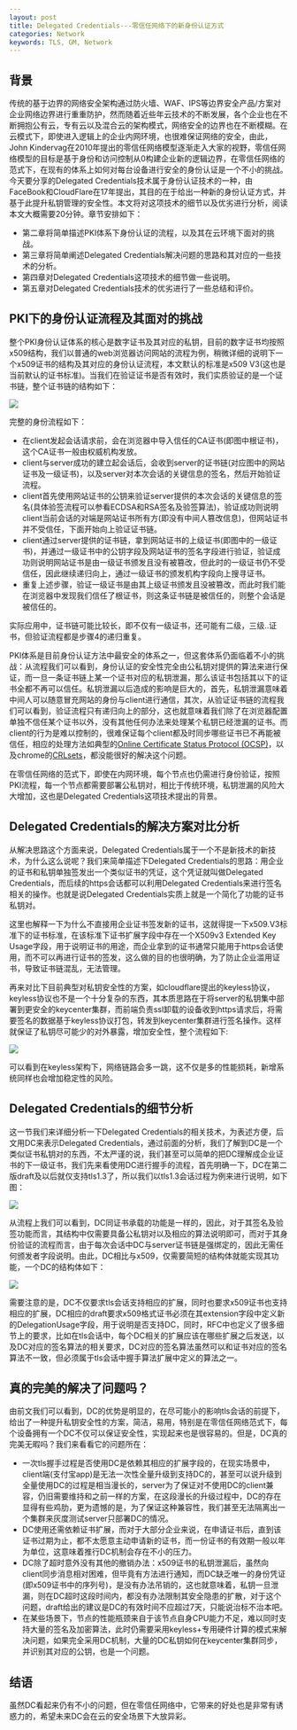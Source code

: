 ```yaml
---
layout: post
title: Delegated Credentials---零信任网络下的新身份认证方式
categories: Network
keywords: TLS, GM, Network
---
```


## 背景       
传统的基于边界的网络安全架构通过防火墙、WAF、IPS等边界安全产品/方案对企业网络边界进行重重防护，然而随着近些年云技术的不断发展，各个企业也在不断拥抱公有云，专有云以及混合云的架构模式，网络安全的边界也在不断模糊。在云模式下，即使进入逻辑上的企业内网环境，也很难保证网络的安全，由此，John Kindervag在2010年提出的零信任网络模型逐渐走入大家的视野，零信任网络模型的目标是基于身份和访问控制从0构建企业新的逻辑边界，在零信任网络的范式下，在现有的体系上如何对每台设备进行安全的身份认证是一个不小的挑战。今天要分享的Delegated Credentials技术属于身份认证技术的一种，由FaceBook和CloudFlare在17年提出，其目的在于给出一种新的身份认证方式，并基于此提升私钥管理的安全性。本文将对这项技术的细节以及优劣进行分析，阅读本文大概需要20分钟。章节安排如下：

- 第二章将简单描述PKI体系下身份认证的流程，以及其在云环境下面对的挑战。
- 第三章将简单阐述Delegated Credentials解决问题的思路和其对应的一些技术的分析。
- 第四章对Delegated Credentials这项技术的细节做一些说明。
- 第五章对Delegated Credentials技术的优劣进行了一些总结和评价。


## PKI下的身份认证流程及其面对的挑战
整个PKI身份认证体系的核心是数字证书及其对应的私钥，目前的数字证书均按照x509结构，我们以普通的web浏览器访问网站的流程为例，稍微详细的说明下一个x509证书的结构及其对应的身份认证流程，本文默认的标准是x509 V3(这也是当前默认的证书标准)。当我们在验证证书是否有效时，我们实质验证的是一个证书链，整个证书链的结构如下：

![](/images/self-drawn/intro-of-delegated-credential/cert.png)

完整的身份流程如下：

- 在client发起会话请求前，会在浏览器中导入信任的CA证书(即图中根证书)，这个CA证书一般由权威机构发放。
- client与server成功的建立起会话后，会收到server的证书链(对应图中的网站证书及一级证书)，以及server对本次会话的关键信息的签名，然后开始验证流程。
- client首先使用网站证书的公钥来验证server提供的本次会话的关键信息的签名(具体验签流程可以参看ECDSA和RSA签名及验签算法)，验证成功则说明client当前会话的对端是网站证书所有方(即没有中间人篡改信息)，但网站证书并不受信任，下面开始向上验证证书链。
- client通过server提供的证书链，拿到网站证书的上级证书(即图中的一级证书)，并通过一级证书中的公钥字段及网站证书的签名字段进行验证，验证成功则说明网站证书是由一级证书颁发且没有被篡改，但此时的一级证书仍不受信任，因此继续递归向上，通过一级证书的颁发机构字段向上搜寻证书。
- 重复上述步骤，验证一级证书是由其上级证书颁发且没被篡改，而此时我们能在浏览器中发现我们信任了根证书，则这条证书链是被信任的，则整个会话是被信任的。

实际应用中，证书链可能比较长，即不仅有一级证书，还可能有二级，三级..证书，但验证流程都是步骤4的递归重复。

PKI体系是目前身份认证方法中最安全的体系之一，但这套体系仍面临着不小的挑战：从流程我们可以看到，身份认证的安全性完全由公私钥对提供的算法来进行保证，而一旦一条证书链上某一个证书对应的私钥泄漏，那么该证书包括其以下的证书全都不再可以信任。私钥泄漏以后造成的影响是巨大的，首先，私钥泄漏意味着中间人可以随意冒充网站的身份与client进行通信，其次，从验证证书链的流程我们可以看到，验证流程只有递归向上的部分，这也就意味着我们除了在浏览器配置单独不信任某个证书以外，没有其他任何办法来处理某个私钥已经泄漏的证书。而client的行为是难以控制的，很难保证每个client都及时同步哪些证书已不再能被信任，相应的处理方法如典型的[Online Certificate Status Protocol (OCSP)](https://datatracker.ietf.org/doc/html/rfc6960)，以及chrome的[CRLsets](https://www.imperialviolet.org/2012/02/05/crlsets.html)，都没能很好的解决这个问题。

在零信任网络的范式下，即使在内网环境，每个节点也仍需进行身份验证，按照PKI流程，每一个节点都需要部署公私钥对，相比于传统环境，私钥泄漏的风险大大增加，这也是Delegated Credentials这项技术提出的背景。


## Delegated Credentials的解决方案对比分析
从解决思路这个方面来说，Delegated Credentials属于一个不是新技术的新技术，为什么这么说呢？我们来简单描述下Delegated Credentials的思路：用企业的证书和私钥单独签发出一个类似证书的凭证，这个凭证就叫做Delegated Credentials，而后续的https会话都可以利用Delegated Credentials来进行签名相关的操作。也就是说Delegated Credentials实质上就是一个简化了功能的证书私钥对。

这里也解释一下为什么不直接用企业证书签发新的证书，这就得提一下x509.V3标准下的证书标准，在该标准下证书扩展字段中存在一个X509v3 Extended Key Usage字段，用于说明证书的用途，而企业拿到的证书通常只能用于https会话使用，而不可以再进行证书的签发，这么做的目的也很明确，为了防止企业滥用证书，导致证书链混乱，无法管理。

再来对比下目前典型对私钥安全性的方案，如cloudflare提出的keyless协议，keyless协议也不是一个十分复杂的东西，其本质思路在于将server的私钥集中部署到更安全的keycenter集群，而前端负责ssl卸载的设备收到https请求后，将需要签名的数据基于keyless协议打包，转发到keycenter集群进行签名操作。这样就保证了私钥尽可能少的对外暴露，增加安全性，整个流程如下:

![](/images/self-drawn/intro-of-delegated-credential/keyserver.png)

可以看到在keyless架构下，网络链路会多一跳，这不仅是多的性能损耗，新增系统同样也会增加稳定性的风险。

## Delegated Credentials的细节分析
这一节我们来详细分析一下Delegated Credentials的相关技术，为表述方便，后文用DC来表示Delegated Credentials，通过前面的分析，我们了解到DC是一个类似证书私钥对的东西，不太严谨的说，我们甚至可以简单的把DC理解成企业证书的下一级证书，我们先来看使用DC进行握手的流程，首先明确一下，DC在第二版draft及以后就仅支持tls1.3了，所以我们以tls1.3会话过程为例来进行说明，如下图：

![](/images/self-drawn/intro-of-delegated-credential/tls13.jpg)

从流程上我们可以看到，DC同证书承载的功能是一样的，因此，对于其签名及验签功能而言，其结构中仅需要具备公私钥对以及相应的算法说明即可，而对于其身份验证的流程而言，由于每次会话中DC与server证书链是强绑定的，因此无需任何颁发者字段说明。由此，DC相比与x509，仅需要简短的结构体就能实现其功能，一个DC的结构体如下：

![](/images/self-drawn/intro-of-delegated-credential/dc.png)

需要注意的是，DC不仅要求tls会话支持相应的扩展，同时也要求x509证书也支持相应的扩展，DC相应的draft要求x509格式证书必须在其extension字段中定义新的DelegationUsage字段，用于说明是否支持DC，同时，RFC中也定义了很多细节上的要求，比如在tls会话中，每个DC相关的扩展应该在哪些扩展之后发送，以及DC对应的签名算法的相关要求，DC对应的签名算法虽然可以和证书对应的签名算法不一致，但必须属于tls会话中握手算法扩展中定义的算法之一。

## 真的完美的解决了问题吗？
由前文我们可以看到，DC的优势是明显的，在尽可能小的影响tls会话的前提下，给出了一种提升私钥安全性的方案，简洁，易用，特别是在零信任网络范式下，每个设备拥有一个DC不仅可以保证安全性，实现起来也是很容易的。但是，DC真的完美无暇吗？我们来看看它的问题所在：

- 一次tls握手过程是否使用DC是依赖其相应的扩展字段的，在现实场景中，client端(支付宝app)是无法一次性全量升级到支持DC的，甚至可以说升级到全量使用DC的过程是相当漫长的，server为了保证对不使用DC的client兼容，仍旧需要维持和之前一样的方案，在这段漫长的升级过程中，DC的存在显得有些鸡肋，更为遗憾的是，为了保证这种兼容性，我们甚至无法隔离出一个集群来灰度测试server只部署DC的情况。
- DC使用还需依赖证书扩展，而对于大部分企业来说，在申请证书后，直到该证书过期为止，都不太愿意主动申请新的证书，而一份证书的有效期一般以年为单位，这意味着推行DC机制会存在不小的压力。
- DC除了超时意外没有其他的撤销办法：x509证书的私钥泄漏后，虽然向client同步消息相对困难，但毕竟有方法进行通知，而DC缺乏唯一的身份凭证(即x509证书中的序列号)，是没有办法吊销的，这也就意味着，私钥一旦泄漏，则在DC超时这段时间内，都没有办法限制其安全隐患的扩散，对于这个问题，draft给出的建议是DC的有效时间不应超过7天，只能说治标不治本吧。
- 在某些场景下，节点的性能瓶颈来自于该节点自身CPU能力不足，难以同时支持大量的签名及加密算法，此时仍需要采用keyless+专用硬件计算的模式来解决问题，如果完全采用DC机制，大量的DC私钥如何在keycenter集群同步，并识别其对应的公钥，也是一个问题。

## 结语
虽然DC看起来仍有不小的问题，但在零信任网络中，它带来的好处也是非常有诱惑力的，希望未来DC会在云的安全场景下大放异彩。
